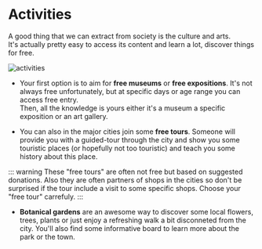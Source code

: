 # Activities

A good thing that we can extract from society is the culture and arts.  
It's actually pretty easy to access its content and learn a lot, discover things for free.

![activities](~@assets/activities.jpeg)

- Your first option is to aim for **free museums** or **free expositions**. It's not always free unfortunately, but at specific days or age range you can access free entry.  
  Then, all the knowledge is yours either it's a museum a specific exposition or an art gallery.

- You can also in the major cities join some **free tours**. Someone will provide you with a guided-tour through the city and show you some touristic places (or hopefully not too touristic) and teach you some history about this place.

::: warning
These "free tours" are often not free but based on suggested donations. Also they are often partners of shops in the cities so don't be surprised if the tour include a visit to some specific shops. Choose your "free tour" carrefuly.
:::

- **Botanical gardens** are an awesome way to discover some local flowers, trees, plants or just enjoy a refreshing walk a bit disconneted from the city. You'll also find some informative board to learn more about the park or the town.
